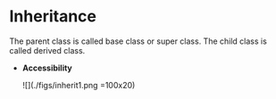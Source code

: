 # Inheritance

The parent class is called base class or super class. The child class is called derived class.

- **Accessibility**

    ![](./figs/inherit1.png =100x20)

